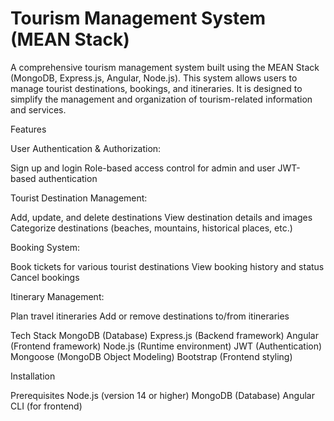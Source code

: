 # Tourism Management System (MEAN Stack)

A comprehensive tourism management system built using the MEAN Stack (MongoDB, Express.js, Angular, Node.js). This system allows users to manage tourist destinations, bookings, and itineraries. It is designed to simplify the management and organization of tourism-related information and services.

Features

User Authentication & Authorization:

Sign up and login
Role-based access control for admin and user
JWT-based authentication

Tourist Destination Management:

Add, update, and delete destinations
View destination details and images
Categorize destinations (beaches, mountains, historical places, etc.)

Booking System:

Book tickets for various tourist destinations
View booking history and status
Cancel bookings

Itinerary Management:

Plan travel itineraries
Add or remove destinations to/from itineraries

Tech Stack
MongoDB (Database)
Express.js (Backend framework)
Angular (Frontend framework)
Node.js (Runtime environment)
JWT (Authentication)
Mongoose (MongoDB Object Modeling)
Bootstrap (Frontend styling)

Installation

Prerequisites
Node.js (version 14 or higher)
MongoDB (Database)
Angular CLI (for frontend)
